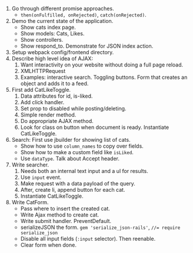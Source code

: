 1. Go through different promise approaches.
    * `then(onFulfilled, onRejected)`, `catch(onRejected)`.
2. Demo the current state of the application.
    * Show cats index page.
    * Show models: Cats, Likes.
    * Show controllers.
    * Show respond_to. Demonstrate for JSON index action.
3. Setup webpack config/frontend directory.
4. Describe high level idea of AJAX:
    1. Want interactivity on your website without doing a full page
       reload.
    2. XMLHTTPRequest
    3. Examples: interactive search. Toggling buttons. Form that
       creates an object and adds it to a feed.
5. First add CatLikeToggle.
    1. Data attributes for id, is-liked.
    2. Add click handler.
    3. Set prop to disabled while posting/deleting.
    4. Simple render method.
    5. Do appropriate AJAX method.
    6. Look for class on button when document is ready. Instantiate
       CatLikeToggle.
6. Search: First use jbuilder for showing list of cats.
    * Show how to use `column_names` to copy over fields.
    * Show how to make a custom field like `isLiked`.
    * Use `dataType`. Talk about Accept header.
7. Write searcher.
    1. Needs both an internal text input and a ul for results.
    2. Use `input` event.
    3. Make request with a data payload of the query.
    4. After, create li, append button for each cat.
    5. Instantiate CatLikeToggle.
8. Write CatForm.
    * Pass where to insert the created cat.
    * Write Ajax method to create cat.
    * Write submit handler. PreventDefault.
    * serializeJSON the form. `gem 'serialize_json-rails'`, `//= require serialize_json`
    * Disable all input fields (`:input` selector). Then reenable.
    * Clear form when done.
